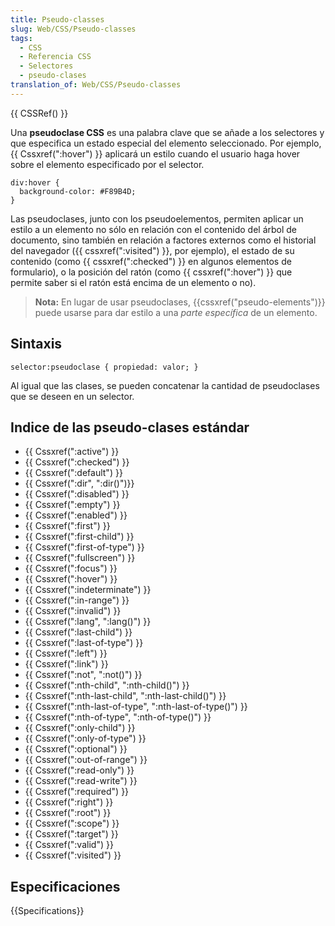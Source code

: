 ```yaml
---
title: Pseudo-classes
slug: Web/CSS/Pseudo-classes
tags:
  - CSS
  - Referencia CSS
  - Selectores
  - pseudo-clases
translation_of: Web/CSS/Pseudo-classes
---
```


{{ CSSRef() }}

Una **pseudoclase CSS** es una palabra clave que se añade a los selectores y que especifica un estado especial del elemento seleccionado. Por ejemplo, {{ Cssxref(":hover") }} aplicará un estilo cuando el usuario haga hover sobre el elemento especificado por el selector.

```
div:hover {
  background-color: #F89B4D;
}
```

Las pseudoclases, junto con los pseudoelementos, permiten aplicar un estilo a un elemento no sólo en relación con el contenido del árbol de documento, sino también en relación a factores externos como el historial del navegador ({{ cssxref(":visited") }}, por ejemplo), el estado de su contenido (como {{ cssxref(":checked") }} en algunos elementos de formulario), o la posición del ratón (como {{ cssxref(":hover") }} que permite saber si el ratón está encima de un elemento o no).

> **Nota:** En lugar de usar pseudoclases, {{cssxref("pseudo-elements")}} puede usarse para dar estilo a una _parte específica_ de un elemento.

## Sintaxis

```
selector:pseudoclase { propiedad: valor; }
```

Al igual que las clases, se pueden concatenar la cantidad de pseudoclases que se deseen en un selector.

## Indice de las pseudo-clases estándar

- {{ Cssxref(":active") }}
- {{ Cssxref(":checked") }}
- {{ Cssxref(":default") }}
- {{ Cssxref(":dir", ":dir()")}}
- {{ Cssxref(":disabled") }}
- {{ Cssxref(":empty") }}
- {{ Cssxref(":enabled") }}
- {{ Cssxref(":first") }}
- {{ Cssxref(":first-child") }}
- {{ Cssxref(":first-of-type") }}
- {{ Cssxref(":fullscreen") }}
- {{ Cssxref(":focus") }}
- {{ Cssxref(":hover") }}
- {{ Cssxref(":indeterminate") }}
- {{ Cssxref(":in-range") }}
- {{ Cssxref(":invalid") }}
- {{ Cssxref(":lang", ":lang()") }}
- {{ Cssxref(":last-child") }}
- {{ Cssxref(":last-of-type") }}
- {{ Cssxref(":left") }}
- {{ Cssxref(":link") }}
- {{ Cssxref(":not", ":not()") }}
- {{ Cssxref(":nth-child", ":nth-child()") }}
- {{ Cssxref(":nth-last-child", ":nth-last-child()") }}
- {{ Cssxref(":nth-last-of-type", ":nth-last-of-type()") }}
- {{ Cssxref(":nth-of-type", ":nth-of-type()") }}
- {{ Cssxref(":only-child") }}
- {{ Cssxref(":only-of-type") }}
- {{ Cssxref(":optional") }}
- {{ Cssxref(":out-of-range") }}
- {{ Cssxref(":read-only") }}
- {{ Cssxref(":read-write") }}
- {{ Cssxref(":required") }}
- {{ Cssxref(":right") }}
- {{ Cssxref(":root") }}
- {{ Cssxref(":scope") }}
- {{ Cssxref(":target") }}
- {{ Cssxref(":valid") }}
- {{ Cssxref(":visited") }}

## Especificaciones

{{Specifications}}
